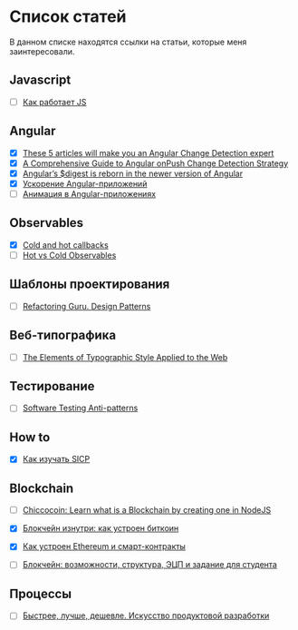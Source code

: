 # Список статей

В данном списке находятся ссылки на статьи, которые меня заинтересовали.

## Javascript
- [ ] [Как работает JS](https://habr.com/company/ruvds/blog/337042/)

## Angular
- [x] [These 5 articles will make you an Angular Change Detection expert](https://blog.angularindepth.com/angulars-digest-is-reborn-in-the-newer-version-of-angular-718a961ebd3e)
- [x] [A Comprehensive Guide to Angular onPush Change Detection Strategy](https://netbasal.com/a-comprehensive-guide-to-angular-onpush-change-detection-strategy-5bac493074a4)
- [x] [Angular’s $digest is reborn in the newer version of Angular](https://blog.angularindepth.com/angulars-digest-is-reborn-in-the-newer-version-of-angular-718a961ebd3e)
- [x] [Ускорение Angular-приложений](https://habr.com/company/jugru/blog/354552/)
- [ ] [Анимация в Angular-приложениях](https://habr.com/company/infowatch/blog/353150/)

## Observables
- [x] [Cold and hot callbacks](https://staltz.com/cold-and-hot-callbacks.html)
- [ ] [Hot vs Cold Observables](https://medium.com/@benlesh/hot-vs-cold-observables-f8094ed53339)

## Шаблоны проектирования
- [ ] [Refactoring Guru. Design Patterns](https://refactoring.guru/design-patterns/)

## Веб-типографика
- [ ] [The Elements of Typographic Style Applied to the Web](http://webtypography.net/toc/)
 
## Тестирование
- [ ] [Software Testing Anti-patterns](http://blog.codepipes.com/testing/software-testing-antipatterns.html#anti-pattern-4---testing-the-wrong-functionality) 

## How to
- [x] [Как изучать SICP](https://guides.hexlet.io/how-to-learn-sicp/)

## Blockchain
- [ ] [Chiccocoin: Learn what is a Blockchain by creating one in NodeJS](https://developers.caffeina.com/chiccocoin-learn-what-is-a-blockchain-by-creating-one-in-nodejs-12929a89208b)
- [x] [Блокчейн изнутри: как устроен биткоин](http://vas3k.ru/blog/blockchain/)
- [x] [Как устроен Ethereum и смарт-контракты](http://vas3k.ru/blog/ethereum/)
- [ ] [Блокчейн: возможности, структура, ЭЦП и задание для студента](https://habr.com/post/348014/)


## Процессы
- [ ] [Быстрее, лучше, дешевле. Искусство продуктовой разработки](https://medium.com/@vlad_poe/%D0%B1%D1%8B%D1%81%D1%82%D1%80%D0%B5%D0%B5-%D0%BB%D1%83%D1%87%D1%88%D0%B5-%D0%B4%D0%B5%D1%88%D0%B5%D0%B2%D0%BB%D0%B5-%D0%B8%D1%81%D0%BA%D1%83%D1%81%D1%81%D1%82%D0%B2%D0%BE-%D0%BF%D1%80%D0%BE%D0%B4%D1%83%D0%BA%D1%82%D0%BE%D0%B2%D0%BE%D0%B9-%D1%80%D0%B0%D0%B7%D1%80%D0%B0%D0%B1%D0%BE%D1%82%D0%BA%D0%B8-947e2afda06a)
